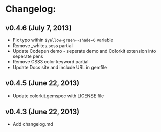 # Changelog:

## v0.4.6 (July 7, 2013)
  * Fix typo within `$yellow-green--shade-6` variable
  * Remove _whites.scss partial
  * Update Codepen demo - seperate demo and Colorkit extension into seperate pens
  * Remove CSS3 color keyword partial
  * Update Docs site and include URL in gemfile

## v0.4.5 (June 22, 2013)
  * Update colorkit.gemspec with LICENSE file

## v0.4.3 (June 22, 2013)
  * Add changelog.md

